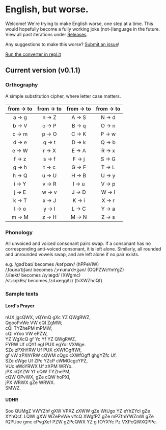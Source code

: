 # English, but worse.
Welcome! We're trying to make English worse, one step at a time. This would hopefully become a fully working joke (not-)language in the future. View all past iterations under [Releases](https://github.com/ajlee2006/english-but-worse/releases).

Any suggestions to make this worse? [Submit an issue](https://github.com/ajlee2006/english-but-worse/issues/new)!

[Run the converter in repl.it](https://repl.it/github/ajlee2006/english-but-worse)

## Current version (v0.1.1)

### Orthography

A simple substitution cipher, where letter case matters.

from → to | from → to | from → to | from → to
:---: | :---: | :---: | :---:
a → g | n → Z | A → S | N → d
b → V | o → P | B → q | O → n
c → m | p → O | C → K | P → w
d → e | q → t | D → k | Q → b
e → W | r → X | E → A | R → x
f → z | s → f | F → j | S → G
g → h | t → c | G → F | T → L
h → Q | u → U | H → B | U → y
i → Y | v → R | I → u | V → p
j → E | w → v | J → D | W → l
k → T | x → J | K → i | X → r
l → o | y → I | L → C | Y → a
m → M | z → H | M → N | Z → s

### Phonology

All unvoiced and voiced consonant pairs swap. If a consonant has no corresponding anti-voiced consonant, it is left alone. Similarly, all rounded and unrounded vowels swap, and are left alone if no pair exists.

e.g. /ɡədˈbaɪ/ becomes /kətˈpœʏ/ (hPPeVIW)  
/ˌfoʊnəˈtɪʃən/ becomes /ˌvɤʊnəˈdʏʒən/ (OQPZWcYmYgZ)  
/ɹiˈækt/ becomes /ɹyˈægd/ (XWgmc)  
/stɹɛŋkθs/ becomes /zdɹœŋgðz/ (fcXWZhcQf)

### Sample texts

#### Lord's Prayer

nUX jgcQWX, vQYmQ gXc YZ QWgRWZ,  
QgooPvWe VW cQI ZgMW;  
cQI TYZhePM mPMW;  
cQI vYoo VW ePZW,  
YZ WgXcQ gf Yc Yf YZ QWgRWZ.  
FYRW Uf cQYf egI PUX egYoI VXWge.  
SZe zPXhYRW Uf PUX cXWfOgffWf,  
gf vW zPXhYRW cQWM cQgc cXWfOgff ghgYZfc Uf.  
SZe oWge Uf ZPc YZcP cWMOcgcYPZ,  
VUc eWoYRWX Uf zXPM WRYo.  
jPX cQYZW Yf cQW TYZhePM,  
cQW OPvWX, gZe cQW hoPXI,  
jPX WRWX gZe WRWX.  
SMWZ.

#### UDHR

Soo QUMgZ VWYZhf gXW VPXZ zXWW gZe WtUgo YZ eYhZYcI gZe XYhQcf. LQWI gXW WZePvWe vYcQ XWgfPZ gZe mPZfmYWZmW gZe fQPUoe gmc cPvgXef PZW gZPcQWX YZ g fOYXYc Pz VXPcQWXQPPe.
